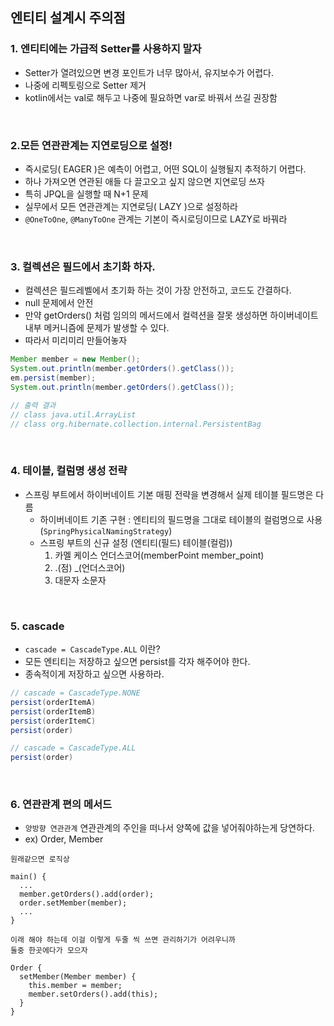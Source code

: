 ## 엔티티 설계시 주의점

### 1. 엔티티에는 가급적 Setter를 사용하지 말자
- Setter가 열려있으면 변경 포인트가 너무 많아서, 유지보수가 어렵다.
- 나중에 리펙토링으로 Setter 제거
- kotlin에서는 val로 해두고 나중에 필요하면 var로 바꿔서 쓰길 권장함

<br>

### 2.모든 연관관계는 지연로딩으로 설정!
- 즉시로딩( EAGER )은 예측이 어렵고, 어떤 SQL이 실행될지 추적하기 어렵다. 
- 하나 가져오면 연관된 애들 다 끌고오고 싶지 않으면 지연로딩 쓰자
- 특히 JPQL을 실행할 때 N+1 문제
- 실무에서 모든 연관관계는 지연로딩( LAZY )으로 설정하라 
- `@OneToOne`, `@ManyToOne` 관계는 기본이 즉시로딩이므로 LAZY로 바꿔라

<br>

### 3. 컬렉션은 필드에서 초기화 하자.
- 컬렉션은 필드레벨에서 초기화 하는 것이 가장 안전하고, 코드도 간결하다.
- null 문제에서 안전
- 만약 getOrders() 처럼 임의의 메서드에서 컬력션을 잘못 생성하면 하이버네이트 내부 메커니즘에 문제가 발생할 수 있다.
- 따라서 미리미리 만들어놓자

```java
Member member = new Member();
System.out.println(member.getOrders().getClass());
em.persist(member);
System.out.println(member.getOrders().getClass());

// 출력 결과
// class java.util.ArrayList
// class org.hibernate.collection.internal.PersistentBag
```

<br>

### 4. 테이블, 컬럼명 생성 전략
- 스프링 부트에서 하이버네이트 기본 매핑 전략을 변경해서 실제 테이블 필드명은 다름
  - 하이버네이트 기존 구현 : 엔티티의 필드명을 그대로 테이블의 컬럼명으로 사용(`SpringPhysicalNamingStrategy`)
  - 스프링 부트의 신규 설정 (엔티티(필드) 테이블(컬럼))
    1. 카멜 케이스 언더스코어(memberPoint member_point)
    2. .(점) _(언더스코어)
    3. 대문자 소문자


<br>

### 5. cascade
- `cascade = CascadeType.ALL` 이란?
- 모든 엔티티는 저장하고 싶으면 persist를 각자 해주어야 한다.
- 종속적이게 저장하고 싶으면 사용하라.
```java
// cascade = CascadeType.NONE
persist(orderItemA)
persist(orderItemB)
persist(orderItemC)
persist(order)

// cascade = CascadeType.ALL
persist(order)
```

<br>

### 6. 연관관계 편의 메서드
- `양방향 연관관계` 연관관계의 주인을 떠나서 양쪽에 값을 넣어줘야하는게 당연하다.
- ex) Order, Member

```
원래같으면 로직상

main() {
  ...
  member.getOrders().add(order);
  order.setMember(member);
  ...
}

이래 해야 하는데 이걸 이렇게 두줄 씩 쓰면 관리하기가 어려우니까
둘중 한곳에다가 모으자

Order {
  setMember(Member member) {
    this.member = member;
    member.setOrders().add(this);
  }
}
```
